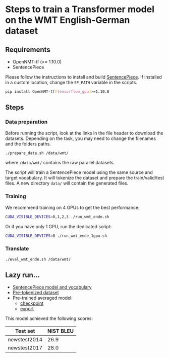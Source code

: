# Steps to train a Transformer model on the WMT English-German dataset

## Requirements

* OpenNMT-tf (>= 1.10.0)
* SentencePiece

Please follow the instructions to install and build [SentencePiece](https://github.com/google/sentencepiece). If installed in a custom location, change the `SP_PATH` variable in the scripts.

```bash
pip install OpenNMT-tf[tensorflow_gpu]>=1.10.0
```

## Steps

### Data preparation

Before running the script, look at the links in the file header to download the datasets. Depending on the task, you may need to change the filenames and the folders paths.

```bash
./prepare_data.sh /data/wmt/
```

where `/data/wmt/` contains the raw parallel datasets.

The script will train a SentencePiece model using the same source and target vocabulary. It will tokenize the dataset and prepare the train/valid/test files. A new directory `data/` will contain the generated files.

### Training

We recommend training on 4 GPUs to get the best performance:

```bash
CUDA_VISIBLE_DEVICES=0,1,2,3 ./run_wmt_ende.sh
```

Or if you have only 1 GPU, run the dedicated script:

```bash
CUDA_VISIBLE_DEVICES=0 ./run_wmt_ende_1gpu.sh
```

### Translate

```bash
./eval_wmt_ende.sh /data/wmt/
```

## Lazy run...

* [SentencePiece model and vocabulary](https://s3.amazonaws.com/opennmt-trainingdata/wmt_ende_sp_model.tar.gz)
* [Pre-tokenized dataset](https://s3.amazonaws.com/opennmt-trainingdata/wmt_ende_sp.tar.gz)
* Pre-trained averaged model:
  * [checkpoint](https://s3.amazonaws.com/opennmt-models/averaged-ende-ckpt500k.tar.gz)
  * [export](https://s3.amazonaws.com/opennmt-models/averaged-ende-export500k.tar.gz)

This model achieved the following scores:

| Test set | NIST BLEU |
| --- | --- |
| newstest2014 | 26.9 |
| newstest2017 | 28.0 |
